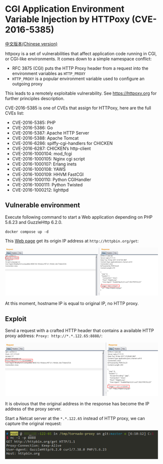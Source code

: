 # CGI Application Environment Variable Injection by HTTPoxy (CVE-2016-5385)

[中文版本(Chinese version)](README.zh-cn.md)

httpoxy is a set of vulnerabilities that affect application code running in CGI, or CGI-like environments. It comes down to a simple namespace conflict:

- RFC 3875 (CGI) puts the HTTP Proxy header from a request into the environment variables as `HTTP_PROXY`
- `HTTP_PROXY` is a popular environment variable used to configure an outgoing proxy

This leads to a remotely exploitable vulnerability. See <https://httpoxy.org> for further principles description.

CVE-2016-5385 is one of CVEs that assign for HTTPoxy, here are the full CVEs list:

- CVE-2016-5385: PHP
- CVE-2016-5386: Go
- CVE-2016-5387: Apache HTTP Server
- CVE-2016-5388: Apache Tomcat
- CVE-2016-6286: spiffy-cgi-handlers for CHICKEN
- CVE-2016-6287: CHICKEN’s http-client
- CVE-2016-1000104: mod_fcgi
- CVE-2016-1000105: Nginx cgi script
- CVE-2016-1000107: Erlang inets
- CVE-2016-1000108: YAWS
- CVE-2016-1000109: HHVM FastCGI
- CVE-2016-1000110: Python CGIHandler
- CVE-2016-1000111: Python Twisted
- CVE-2016-1000212: lighttpd

## Vulnerable environment

Execute following command to start a Web application depending on PHP 5.6.23 and GuzzleHttp 6.2.0.

```
docker compose up -d
```

This [Web page](www/index.php) get its origin IP address at `http://httpbin.org/get`:

![](1.png)

At this moment, hostname IP is equal to original IP, no HTTP proxy.

## Exploit

Send a request with a crafted HTTP header that contains a available HTTP proxy address: `Proxy: http://*.*.122.65:8888/`:

![](2.png)

It is obvious that the original address in the response has become the IP address of the proxy server.

Start a Netcat server at the `*.*.122.65` instead of HTTP proxy, we can capture the original request:

![](3.png)
